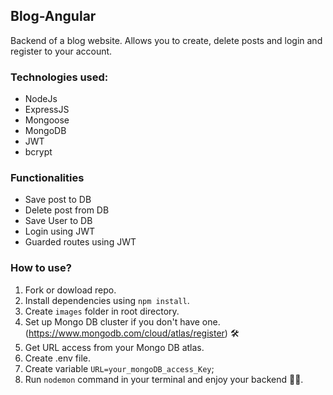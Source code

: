 ## Blog-Angular

Backend of a blog website. Allows you to create, delete posts and login and register to your account.

### Technologies used:
- NodeJs
- ExpressJS
- Mongoose
- MongoDB
- JWT
- bcrypt

### Functionalities
- Save post to DB
- Delete post from DB
- Save User to DB
- Login using JWT
- Guarded routes using JWT

### How to use?
1. Fork or dowload repo.
2. Install dependencies using `npm install`.
3. Create `images` folder in root directory.
4. Set up Mongo DB cluster if you don't have one. (https://www.mongodb.com/cloud/atlas/register) 🛠
5. Get URL access from your Mongo DB atlas.
6. Create .env file.
7. Create variable `URL=your_mongoDB_access_Key`;
8. Run `nodemon` command in your terminal and enjoy your backend 💪💪.

